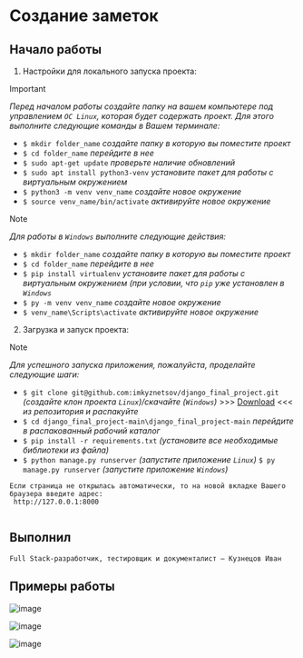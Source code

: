 # Создание заметок

## Начало работы

1. Настройки для локального запуска проекта:
> [!IMPORTANT]
> *Перед началом работы создайте папку на вашем компьютере под управлением `ОС Linux`, которая будет содержать проект. Для этого выполните следующие команды в Вашем терминале:*
- `$ mkdir folder_name`  *создайте папку в которую вы поместите проект*
- `$ cd folder_name` *перейдите в нее*
- `$ sudo apt-get update` *проверьте наличие обновлений*
- `$ sudo apt install python3-venv` *установите пакет для работы с виртуальным окружением*
- `$ python3 -m venv venv_name` *создайте новое окружение*
- `$ source venv_name/bin/activate` *активируйте новое окружение*

> [!NOTE]
> *Для работы в `Windows` выполните следующие действия:*
- `$ mkdir folder_name`  *создайте папку в которую вы поместите проект*
- `$ cd folder_name` *перейдите в нее*
- `$ pip install virtualenv`  *установите пакет для работы с виртуальным окружением (при условии, что `pip` уже установлен в `Windows`*
- `$ py -m venv venv_name` *создайте новое окружение*
- `$ venv_name\Scripts\activate` *активируйте новое окружение*

2. Загрузка и запуск проекта:
> [!NOTE]
> *Для успешного запуска приложения, пожалуйста, проделайте следующие шаги:*
- `$ git clone git@github.com:imkyznetsov/django_final_project.git` *(создайте клон проекта `Linux`)/скачайте (`Windows`)* >>> [Download](https://github.com/imkyznetsov/django_final_project/archive/refs/heads/main.zip) <<< *из репозитория и распакуйте*
- `$ cd django_final_project-main\django_final_project-main` *перейдите в распакованный рабочий каталог*
- `$ pip install -r requirements.txt` *(установите все необходимые библиотеки из файла)*
- `$ python manage.py runserver` *(запустите приложение `Linux`)* `$ py manage.py runserver` *(запустите приложение `Windows`)*
 
 ```
Если страница не открылась автоматически, то на новой вкладке Вашего браузера введите адрес:
  http://127.0.0.1:8000
  
 ```

## Выполнил

```
Full Stack-разработчик, тестировщик и документалист – Кузнецов Иван

```

## Примеры работы

![image](https://github.com/imkyznetsov/django_final_project/assets/149815971/f85093d8-528a-4c99-8b8a-19f5beae6ca2)

![image](https://github.com/imkyznetsov/django_final_project/assets/149815971/6c66b403-21a2-4d69-b8d5-73c00654c657)

![image](https://github.com/imkyznetsov/django_final_project/assets/149815971/f35123b1-2bd0-4368-af48-e67d45128558)




